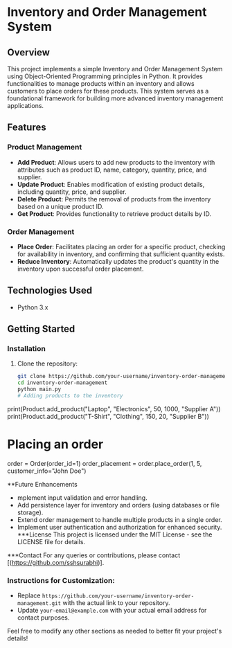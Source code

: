 # Inventory and Order Management System

## Overview

This project implements a simple Inventory and Order Management System using Object-Oriented Programming principles in Python. It provides functionalities to manage products within an inventory and allows customers to place orders for these products. This system serves as a foundational framework for building more advanced inventory management applications.

## Features

### Product Management
- **Add Product**: Allows users to add new products to the inventory with attributes such as product ID, name, category, quantity, price, and supplier.
- **Update Product**: Enables modification of existing product details, including quantity, price, and supplier.
- **Delete Product**: Permits the removal of products from the inventory based on a unique product ID.
- **Get Product**: Provides functionality to retrieve product details by ID.

### Order Management
- **Place Order**: Facilitates placing an order for a specific product, checking for availability in inventory, and confirming that sufficient quantity exists.
- **Reduce Inventory**: Automatically updates the product's quantity in the inventory upon successful order placement.

## Technologies Used
- Python 3.x

## Getting Started

### Installation
1. Clone the repository:
   ```bash
   git clone https://github.com/your-username/inventory-order-management.git
   cd inventory-order-management
   python main.py
   # Adding products to the inventory
print(Product.add_product("Laptop", "Electronics", 50, 1000, "Supplier A"))
print(Product.add_product("T-Shirt", "Clothing", 150, 20, "Supplier B"))

# Placing an order
order = Order(order_id=1)
order_placement = order.place_order(1, 5, customer_info="John Doe")

**Future Enhancements
- mplement input validation and error handling.
- Add persistence layer for inventory and orders (using databases or file storage).
- Extend order management to handle multiple products in a single order.
- Implement user authentication and authorization for enhanced security.
***License
This project is licensed under the MIT License - see the LICENSE file for details.

***Contact
For any queries or contributions, please contact [(https://github.com/sshsurabhi)].


### Instructions for Customization:
- Replace `https://github.com/your-username/inventory-order-management.git` with the actual link to your repository.
- Update `your-email@example.com` with your actual email address for contact purposes.

Feel free to modify any other sections as needed to better fit your project's details!